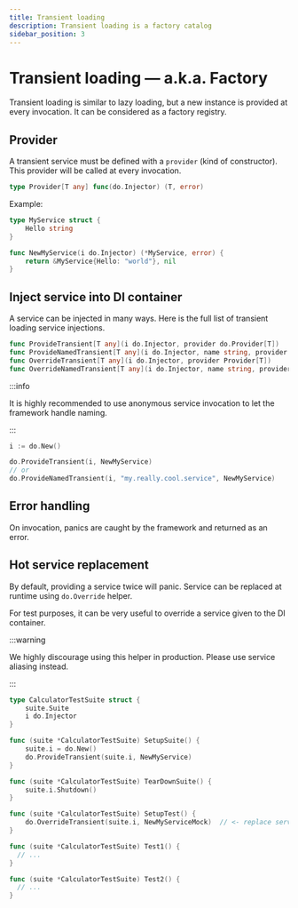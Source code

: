 ```yaml
---
title: Transient loading
description: Transient loading is a factory catalog
sidebar_position: 3
---
```


# Transient loading — a.k.a. Factory

Transient loading is similar to lazy loading, but a new instance is provided at every invocation. It can be considered as a factory registry.

## Provider

A transient service must be defined with a `provider` (kind of constructor). This provider will be called at every invocation.

```go
type Provider[T any] func(do.Injector) (T, error)
```

Example:

```go
type MyService struct {
    Hello string
}

func NewMyService(i do.Injector) (*MyService, error) {
    return &MyService{Hello: "world"}, nil
}
```

## Inject service into DI container

A service can be injected in many ways. Here is the full list of transient loading service injections.

```go
func ProvideTransient[T any](i do.Injector, provider do.Provider[T])
func ProvideNamedTransient[T any](i do.Injector, name string, provider do.Provider[T])
func OverrideTransient[T any](i do.Injector, provider Provider[T])
func OverrideNamedTransient[T any](i do.Injector, name string, provider do.Provider[T])
```

:::info

It is highly recommended to use anonymous service invocation to let the framework handle naming.

:::

```go
i := do.New()

do.ProvideTransient(i, NewMyService)
// or
do.ProvideNamedTransient(i, "my.really.cool.service", NewMyService)
```

## Error handling

On invocation, panics are caught by the framework and returned as an error.

## Hot service replacement

By default, providing a service twice will panic. Service can be replaced at runtime using `do.Override` helper.

For test purposes, it can be very useful to override a service given to the DI container.

:::warning

We highly discourage using this helper in production. Please use service aliasing instead.

:::

```go
type CalculatorTestSuite struct {
    suite.Suite
    i do.Injector
}

func (suite *CalculatorTestSuite) SetupSuite() {
    suite.i = do.New()
    do.ProvideTransient(suite.i, NewMyService)
}

func (suite *CalculatorTestSuite) TearDownSuite() {
    suite.i.Shutdown()
}

func (suite *CalculatorTestSuite) SetupTest() {
    do.OverrideTransient(suite.i, NewMyServiceMock)  // <- replace service by mock
}

func (suite *CalculatorTestSuite) Test1() {
  // ...
}

func (suite *CalculatorTestSuite) Test2() {
  // ...
}
```

